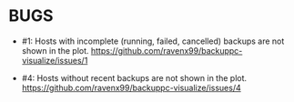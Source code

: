 BUGS
====

 * #1: Hosts with incomplete (running, failed, cancelled) backups are
    not shown in the plot. https://github.com/ravenx99/backuppc-visualize/issues/1

 * #4: Hosts without recent backups are not shown in the
   plot. https://github.com/ravenx99/backuppc-visualize/issues/4
